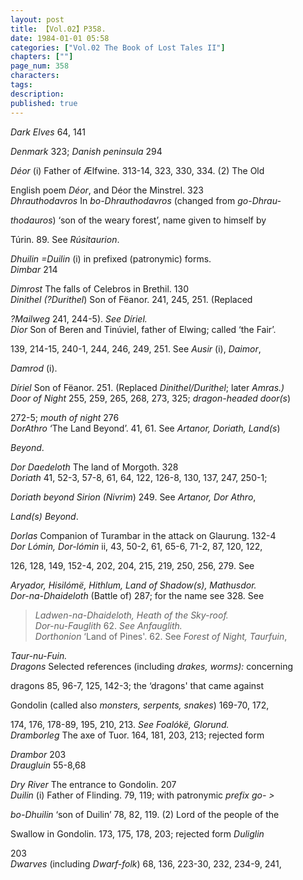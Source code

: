 ```yaml
---
layout: post
title: 【Vol.02】P358.
date: 1984-01-01 05:58
categories: ["Vol.02 The Book of Lost Tales II"]
chapters: [""]
page_num: 358
characters: 
tags: 
description: 
published: true
---
```


<p style="text-indent: 0;">
<I>Dark Elves</I> 64, 141
</p>

<I>Denmark</I> 323; <I>Danish peninsula</I> 294

<I>Déor</I> (i) Father of Ælfwine. 313-14, 323, 330, 334. (2) The Old

English poem <I>Déor</I>, and Déor the Minstrel. 323<BR><I>Dhrauthodavros</I> In <I>bo-Dhrauthodavros</I> (changed from <I>go-Dhrau-</I>

<I>thodauros</I>) ‘son of the weary forest’, name given to himself by

Túrin. 89. See <I>Rúsitaurion</I>.

<I>Dhuilin =Duilin</I> (i) in prefixed (patronymic) forms.<BR><I>Dimbar</I> 214

<I>Dimrost</I> The falls of Celebros in Brethil. 130<BR><I>Dinithel (?Durithel</I>) Son of Fëanor. 241, 245, 251. (Replaced

<I>?Mailweg</I> 241<I></I>, 244-5). <I>See Díriel.<BR>Dior</I> Son of Beren and Tinúviel, father of Elwing; called ‘the Fair’.

139, 214-15, 240-1, 244, 246, 249, 251. See <I>Ausir</I> (i), <I>Daimor</I>,

<I>Damrod</I> (i).

<I>Díriel</I> Son of Fëanor. 251. (Replaced <I>Dinithel/Durithel</I>; later <I>Amras.)<BR>Door of Night</I> 255, 259, 265, 268, 273, 325; <I>dragon-headed door(s</I>)

272-5; <I>mouth of night</I> 276<BR><I>DorAthro</I> ‘The Land Beyond’. 41, 61. See <I>Artanor, Doriath, Land(s</I>)

<I>Beyond</I>.

<I>Dor Daedeloth</I> The land of Morgoth. 328<BR><I>Doriath</I> 41, 52-3, 57-8, 61, 64, 122, 126-8, 130, 137, 247, 250-1;

<I>Doriath beyond Sirion (Nivrim</I>) 249. See <I>Artanor, Dor Athro</I>,

<I>Land(s) Beyond</I>.

<I>Dorlas</I> Companion of Turambar in the attack on Glaurung. 132-4<BR><I>Dor Lómin, Dor-lómin</I> ii, 43, 50-2, 61, 65-6, 71-2, 87, 120, 122,

126, 128, 149, 152-4, 202, 204, 215, 219, 250, 256, 279. See

<I>Aryador, Hisilómë, Hithlum, Land of Shadow(s), Mathusdor.<BR>Dor-na-Dhaideloth</I> (Battle of) 287; for the name see 328. See

> <I>Ladwen-na-Dhaideloth, Heath of the Sky-roof.<BR>Dor-nu-Fauglith</I> 62. <I>See Anfauglith.<BR>Dorthonion</I> ‘Land of Pines'. 62. See <I>Forest of Night, Taurfuin</I>,

<I>Taur-nu-Fuin.<BR>Dragons</I> Selected references (including <I>drakes, worms):</I> concerning

dragons 85, 96-7, 125, 142-3; the ‘dragons' that came against

Gondolin (called also <I>monsters, serpents, snakes</I>) 169-70, 172,

174, 176, 178-89, 195, 210, 213. <I>See Foalókë, Glorund.<BR>Dramborleg</I> The axe of Tuor. 164, 181, 203, 213; rejected form

<I>Drambor</I> 203<BR><I>Draugluin</I> 55-8,68

<I>Dry River</I> The entrance to Gondolin. 207<BR><I>Duilin</I> (i) Father of Flinding. 79, 119; with patronymic <I>prefix go- ></I>

<I>bo-Dhuilin</I> ‘son of Duilin’ 78, 82, 119. (2) Lord of the people of the

Swallow in Gondolin. 173, 175, 178, 203; rejected form <I>Duliglin</I>

203<BR><I>Dwarves</I> (including <I>Dwarf-folk</I>) 68, 136, 223-30, 232, 234-9, 241,

